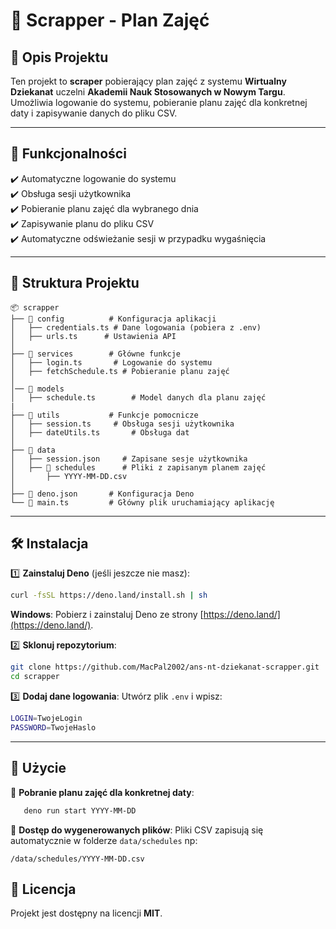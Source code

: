 # 📅 Scrapper - Plan Zajęć

## 📖 Opis Projektu
Ten projekt to **scraper** pobierający plan zajęć z systemu **Wirtualny Dziekanat** uczelni **Akademii Nauk Stosowanych w Nowym Targu**. Umożliwia logowanie do systemu, pobieranie planu zajęć dla konkretnej daty i zapisywanie danych do pliku CSV.

---

## 🚀 Funkcjonalności
 ✔️ Automatyczne logowanie do systemu  
 ✔️ Obsługa sesji użytkownika  
 ✔️ Pobieranie planu zajęć dla wybranego dnia  
 ✔️ Zapisywanie planu do pliku CSV  
 ✔️ Automatyczne odświeżanie sesji w przypadku wygaśnięcia  

---

## 📂 Struktura Projektu
```
📦 scrapper
├── 📂 config          # Konfiguracja aplikacji
│   ├── credentials.ts # Dane logowania (pobiera z .env)
│   ├── urls.ts      # Ustawienia API
│
├── 📂 services        # Główne funkcje
│   ├── login.ts       # Logowanie do systemu
│   ├── fetchSchedule.ts # Pobieranie planu zajęć
│
│── 📂 models
│   ├── schedule.ts        # Model danych dla planu zajęć
|
├── 📂 utils           # Funkcje pomocnicze
│   ├── session.ts     # Obsługa sesji użytkownika
│   ├── dateUtils.ts       # Obsługa dat
│
├── 📂 data
│   ├── session.json     # Zapisane sesje użytkownika
│   ├── 📂 schedules      # Pliki z zapisanym planem zajęć
│       ├── YYYY-MM-DD.csv
│
├── 📜 deno.json       # Konfiguracja Deno
└── 📜 main.ts         # Główny plik uruchamiający aplikację
```

---

## 🛠 Instalacja
1️⃣ **Zainstaluj Deno** (jeśli jeszcze nie masz):
   ```sh
   curl -fsSL https://deno.land/install.sh | sh
   ```
   **Windows**: Pobierz i zainstaluj Deno ze strony [https://deno.land/](https://deno.land/).

2️⃣ **Sklonuj repozytorium**:
   ```sh
   git clone https://github.com/MacPal2002/ans-nt-dziekanat-scrapper.git
   cd scrapper
   ```

3️⃣ **Dodaj dane logowania**:
   Utwórz plik `.env` i wpisz:
   ```sh
   LOGIN=TwojeLogin
   PASSWORD=TwojeHaslo
   ```

---

## 📝 Użycie
📌 **Pobranie planu zajęć dla konkretnej daty**:
```sh
   deno run start YYYY-MM-DD
```

📌 **Dostęp do wygenerowanych plików**:
Pliki CSV zapisują się automatycznie w folderze `data/schedules` np:
```
/data/schedules/YYYY-MM-DD.csv
```

## 📜 Licencja
Projekt jest dostępny na licencji **MIT**.
